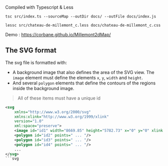 
Compiled with Typescript & Less

`tsc src/index.ts --sourceMap --outDir docs/ --outFile docs/index.js`

`lessc src/chateau-de-millemont_c.less docs/chateau-de-millemont_c.css`

Demo : https://corbane.github.io/Millemont2dMap/


## The SVG format

The svg file is formatted with:

- A background image that also defines the area of the SVG view.
  The `image` element must define the elements `x`, `y`, `width` and `height`.
- And several `polygon` elements that define the contours of the regions inside the background image.

> All of these items must have a unique id

```svg
<svg
    xmlns="http://www.w3.org/2000/svg"
    xmlns:xlink="http://www.w3.org/1999/xlink"
    version="1.0"
    xml:space="preserve">
    <image id="id1" width="8669.85" height="5782.73" x="0" y="0" xlink:href="chateau-de-millemont_c.jpg"/>
    <polygon id="id2" points=" ... "/>
    <polygon id="id3" points=" ... "/>
    <polygon id="id4" points=" ... "/>
    ...
</svg>
```svg